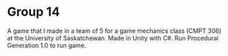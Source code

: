 # Group 14

A game that I made in a team of 5 for a game mechanics class (CMPT 306) at the University of Saskatchewan. Made in Unity with C#. Run Procedural Generation 1.0 to run game.
